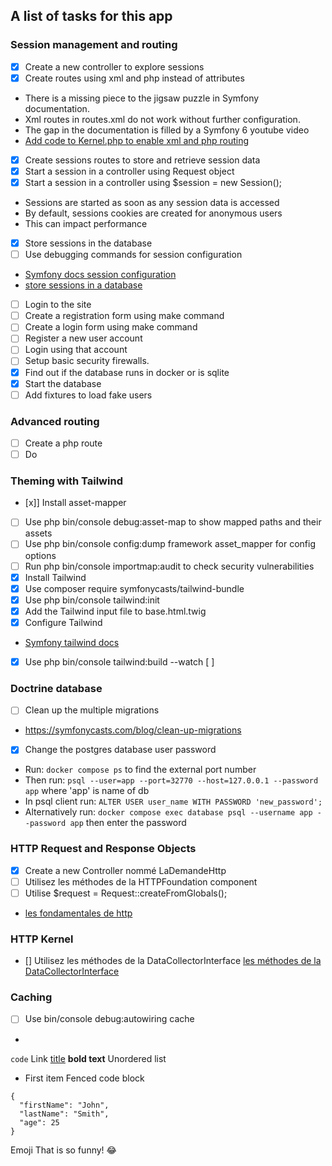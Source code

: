 ## A list of tasks for this app
### Session management and routing
- [x] Create a new controller to explore sessions
- [x] Create routes using xml and php instead of attributes
- There is a missing piece to the jigsaw puzzle in Symfony documentation. 
- Xml routes in routes.xml do not work without further configuration.
- The gap in the documentation is filled by a Symfony 6 youtube video
- [Add code to Kernel.php to enable xml and php routing](https://www.youtube.com/watch?v=NtgKCoC3-sY)

- [x] Create sessions routes to store and retrieve session data
- [x] Start a session in a controller using Request object
- [x] Start a session in a controller using $session = new Session();
- Sessions are started as soon as any session data is accessed
- By default, sessions cookies are created for anonymous users
- This can impact performance
- [x] Store sessions in the database
- [ ] Use debugging commands for session configuration
- [Symfony docs session configuration](https://symfony.com/doc/current/reference/configuration/framework.html#config-framework-session)
- [store sessions in a database](https://symfony.com/doc/current/session.html#store-sessions-in-a-database)
- [ ] Login to the site
- [ ] Create a registration form using make command
- [ ] Create a login form using make command
- [ ] Register a new user account
- [ ] Login using that account
- [ ] Setup basic security firewalls.
- [x] Find out if the database runs in docker or is sqlite
- [x] Start the database
- [ ] Add fixtures to load fake users

### Advanced routing
- [ ] Create a php route
- [ ] Do

### Theming with Tailwind
- [x]] Install asset-mapper
- [ ] Use php bin/console debug:asset-map to show mapped paths and their assets
- [ ] Use php bin/console config:dump framework asset_mapper for config options
- [ ] Run php bin/console importmap:audit to check security vulnerabilities
- [x] Install Tailwind
- [x] Use composer require symfonycasts/tailwind-bundle
- [x] Use php bin/console tailwind:init
- [x] Add the Tailwind input file to base.html.twig
- [x] Configure Tailwind
- [Symfony tailwind docs](https://symfony.com/bundles/TailwindBundle/current/index.html)
- [x] Use php bin/console tailwind:build --watch
[ ] 

### Doctrine database
- [ ] Clean up the multiple migrations
- https://symfonycasts.com/blog/clean-up-migrations
- [x] Change the postgres database user password
- Run: `docker compose ps` to find the external port number
- Then run: `psql --user=app --port=32770 --host=127.0.0.1 --password app` where 'app' is name of db
- In psql client run: `ALTER USER user_name WITH PASSWORD 'new_password';`
- Alternatively run: `docker compose exec database psql --username app --password app` then enter the password

### HTTP Request and Response Objects
-[x] Create a new Controller nommé LaDemandeHttp
- [ ] Utilisez les méthodes de la HTTPFoundation component
- [ ] Utilise $request = Request::createFromGlobals();
- [les fondamentales de http](https://symfony.com/doc/current/introduction/http_fundamentals.html#requests-and-responses-in-php)

### HTTP Kernel
- [] Utilisez les méthodes de la DataCollectorInterface
[les méthodes de la DataCollectorInterface](https://github.com/symfony/symfony/blob/2.3/src/Symfony/Component/HttpKernel/DataCollector/DataCollectorInterface.php)

### Caching
- [ ] Use bin/console debug:autowiring cache
- 
`code`
Link 	[title](https://www.example.com)
**bold text**
Unordered list
- First item
Fenced code block
```
{
  "firstName": "John",
  "lastName": "Smith",
  "age": 25
}
```
Emoji
That is so funny! :joy: 

